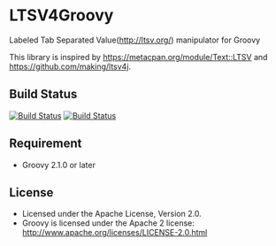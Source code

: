  # LTSV4Groovy

Labeled Tab Separated Value(http://ltsv.org/) manipulator for Groovy

This library is inspired by https://metacpan.org/module/Text::LTSV and https://github.com/making/ltsv4j.

## Build Status

[![Build Status](https://buildhive.cloudbees.com/job/grimrose/job/ltsv4groovy/badge/icon)](https://buildhive.cloudbees.com/job/grimrose/job/ltsv4groovy/)
[![Build Status](https://drone.io/github.com/grimrose/ltsv4groovy/status.png)](https://drone.io/github.com/grimrose/ltsv4groovy/latest)

## Requirement

* Groovy 2.1.0 or later

## License

* Licensed under the Apache License, Version 2.0.
* Groovy is licensed under the Apache 2 license: http://www.apache.org/licenses/LICENSE-2.0.html
